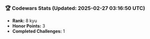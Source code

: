 ### 🏆 Codewars Stats (Updated: 2025-02-27 03:16:50 UTC)

- **Rank:** 8 kyu
- **Honor Points:** 3
- **Completed Challenges:** 1
